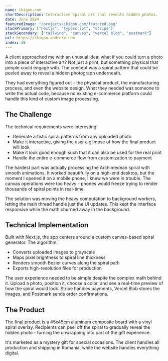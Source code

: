 ```yaml
---
name: ikigon.com
shortDescription: Interactive spiral art that reveals hidden photos.
date: June 2024
featuredImage: "/projects/ikigon.com/featured.png"
stackPrimary: ["nextjs", "typescript", "stripe"]
stackSecondary: ["tailwind", "canvas", "vercel blob", "postmark"]
url: https://ikigon.andreiv.com
index: 30
---
```


A client approached me with an unusual idea: what if you could turn a photo into a piece of interactive art? Not just a print, but something physical that people could engage with. The concept was a spiral pattern that could be peeled away to reveal a hidden photograph underneath.

They had everything figured out - the physical product, the manufacturing process, and even the website design. What they needed was someone to write the actual code, because no existing e-commerce platform could handle this kind of custom image processing.

## The Challenge

The technical requirements were interesting:
- Generate artistic spiral patterns from any uploaded photo
- Make it interactive, giving the user a glimpse of how the final product will look
- Make it look good enough such that it can also be used for the real print
- Handle the entire e-commerce flow from customization to payment

The hardest part was actually processing the Archimedean spiral with smooth animations. It worked beautifully on a high-end desktop, but the moment I opened it on a mobile phone, I knew we were in trouble. The canvas operations were too heavy - phones would freeze trying to render thousands of spiral points in real-time.

The solution was moving the heavy computation to background workers, letting the main thread handle just the UI updates. This kept the interface responsive while the math churned away in the background.

## Technical Implementation

Built with Next.js, the app centers around a custom canvas-based spiral generator. The algorithm:
- Converts uploaded images to grayscale
- Maps pixel brightness to spiral line thickness
- Renders smooth Bezier curves along the spiral path
- Exports high-resolution files for production

The user experience needed to be simple despite the complex math behind it. Upload a photo, position it, choose a color, and see a real-time preview of how the spiral would look. Stripe handles payments, Vercel Blob stores the images, and Postmark sends order confirmations.

## The Product

The final product is a 45x45cm aluminum composite board with a vinyl spiral overlay. Recipients can peel off the spiral to gradually reveal the hidden photo - turning the unwrapping into part of the gift experience.

It's marketed as a mystery gift for special occasions. The client handles all production and shipping in Romania, while the website handles everything digital.
